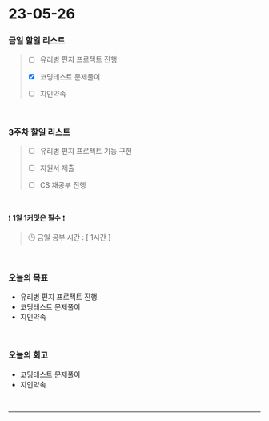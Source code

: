 # 23-05-26
### 금일 할일 리스트
> - [ ]  유리병 편지 프로젝트 진행
>
> - [x]  코딩테스트 문제풀이
>
> - [ ]  지인약속


<br/>

### 3주차 할일 리스트  
> - [ ]  유리병 편지 프로젝트 기능 구현
>
> - [ ]  지원서 제출
>
> - [ ]  CS 재공부 진행

<br/>

❗ **1일 1커밋은 필수** ❗
> 🕒 금일 공부 시간 : [ 1시간 ]
  
<br/>

### 오늘의 목표
- 유리병 편지 프로젝트 진행
- 코딩테스트 문제풀이
- 지인약속

<br>

### 오늘의 회고
- 코딩테스트 문제풀이
- 지인약속

<br/>

------------  
